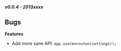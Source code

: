##### v0.0.4 - 2013xxxx
**Bugs**
-

**Features**
- Add more sane API: `app.use(enrouten(settings));`